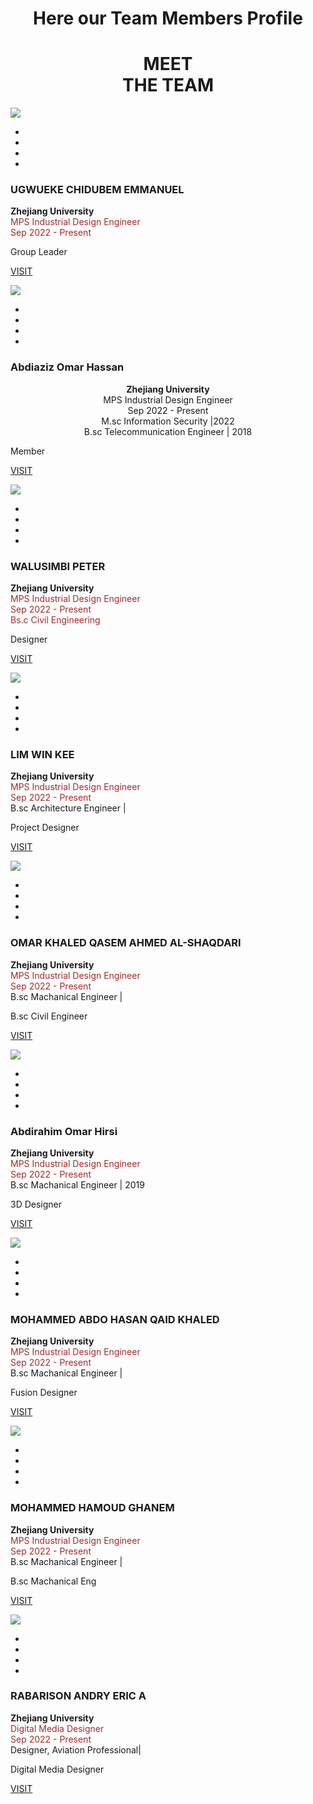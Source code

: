<h1 align="center"> Here our Team Members Profile </h1>

<div class="demo">
        <div class="container">
            <div class="row text-center">
               <h1 align ="Center"> MEET <br> THE TEAM </h1>
            </div>

<div class="row">
                <div class="col-md-4 col-sm-6">
                    <div class="our-team">
                        <div class="pic">
                            <img src="img/new.png">
                            <ul class="social">
                                <li><a href="#" class="fab fa-facebook"></a></li>
                                <li><a href="#" class="fab fa-google-plus"></a></li>
                                <li><a href="#" class="fab fa-instagram"></a></li>
                                <li><a href="#" class="fab fa-linkedin"></a></li>
                            </ul>
                        </div>
                        <div class="team-content">
                            <h3 class="title">UGWUEKE CHIDUBEM EMMANUEL </h3>
                            <p style="text-align:left;">
                            <b>Zhejiang University </b><br>
                            <span style="color:brown;">
                            MPS Industrial Design Engineer <br>
                            Sep 2022 - Present <br>
                            </span>
                                </p>
                            <span class="post">Group Leader</span>                       
                             

[VISIT](AboutUs/AUGY.md)                                                                               
                        </div>
                    </div>
                </div>
                


<div class="col-md-4 col-sm-6">
                    <div class="our-team">
                        <div class="pic">
                            <img src="img/new.png">
                            <ul class="social">
                                <li><a href="#" class="fab fa-facebook"></a></li>
                                <li><a href="#" class="fab fa-google-plus"></a></li>
                                <li><a href="#" class="fab fa-instagram"></a></li>
                                <li><a href="#" class="fab fa-linkedin"></a></li>
                            </ul>
                        </div>
                        <div class="team-content">
                            <h3 class="title">Abdiaziz Omar Hassan</h3>
                            <p style="text-align:center;">
                            <b>Zhejiang University </b><br>
                            MPS Industrial Design Engineer <br>
                         Sep 2022 - Present <br>
                         </span>
                         M.sc Information Security |2022 <br>
                         B.sc Telecommunication Engineer | 2018
                         </p>
                            <span class="post">Member</span>


[VISIT](AboutUs/Mahir.md)
                        </div>
                    </div>
                </div>

<div class="col-md-4 col-sm-6">
                    <div class="our-team">
                        <div class="pic">
                            <img src="img/new.png">
                            <ul class="social">
                                <li><a href="#" class="fab fa-facebook"></a></li>
                                <li><a href="#" class="fab fa-google-plus"></a></li>
                                <li><a href="#" class="fab fa-instagram"></a></li>
                                <li><a href="#" class="fab fa-linkedin"></a></li>
                            </ul>
                        </div>
                        <div class="team-content">
                            <h3 class="title">WALUSIMBI PETER </h3>
                            <p style="text-align:left;">
                            <b>Zhejiang University </b><br>
                            <span style="color:brown;">
                            MPS Industrial Design Engineer <br>
                            Sep 2022 - Present <br>
                            Bs.c Civil Engineering
                            </span>
                                </p>
                            <span class="post">Designer</span>


[VISIT](AboutUs/Peter.md)
                        </div>
                    </div>
                </div>
            </div>
            <div class="row">
                <div class="col-md-4 col-sm-6">
                    <div class="our-team">
                        <div class="pic">
                            <img src="img/new.png">
                            <ul class="social">
                                <li><a href="#" class="fab fa-facebook"></a></li>
                                <li><a href="#" class="fab fa-google-plus"></a></li>
                                <li><a href="#" class="fab fa-instagram"></a></li>
                                <li><a href="#" class="fab fa-linkedin"></a></li>
                            </ul>
                        </div>
                        <div class="team-content">
                            <h3 class="title">LIM WIN KEE</h3>
                             <b>Zhejiang University </b><br>
                             <span style="color:brown;">
                          MPS Industrial Design Engineer <br>
                           Sep 2022 - Present <br>
                          </span>
                          B.sc Architecture Engineer | 
                           </p>
                            <span class="post">Project Designer</span>


[VISIT](AboutUs/Winke.md)
                        </div>
                    </div>
                </div>

<div class="col-md-4 col-sm-6">
                    <div class="our-team">
                        <div class="pic">
                            <img src="img/new.png">
                            <ul class="social">
                                <li><a href="#" class="fab fa-facebook"></a></li>
                                <li><a href="#" class="fab fa-google-plus"></a></li>
                                <li><a href="#" class="fab fa-instagram"></a></li>
                                <li><a href="#" class="fab fa-linkedin"></a></li>
                            </ul>
                        </div>
                        <div class="team-content">
                            <h3 class="title">OMAR KHALED QASEM AHMED AL-SHAQDARI </h3>
                            <p style="text-align:left;">
                            <b>Zhejiang University </b><br>
                          <span style="color:brown;">
                          MPS Industrial Design Engineer <br>
                          Sep 2022 - Present <br>
                          </span>
                          B.sc Machanical Engineer |
                           </p>
                            <span class="post">B.sc Civil Engineer</span>


[VISIT](AboutUs/khaled.md)
                        </div>
                    </div>
                </div>

<div class="col-md-4 col-sm-6">
                    <div class="our-team">
                        <div class="pic">
                            <img src="img/new.png">
                            <ul class="social">
                                <li><a href="#" class="fab fa-facebook"></a></li>
                                <li><a href="#" class="fab fa-google-plus"></a></li>
                                <li><a href="#" class="fab fa-instagram"></a></li>
                                <li><a href="#" class="fab fa-linkedin"></a></li>
                            </ul>
                        </div>
                        <div class="team-content">
                            <h3 class="title">Abdirahim Omar Hirsi </h3>
                          <p style="text-align:left;">
                          <b>Zhejiang University </b><br>
                          <span style="color:brown;">
                          MPS Industrial Design Engineer <br>
                          Sep 2022 - Present <br>
                           </span>
                           B.sc Machanical Engineer | 2019
                          </p>
                            <span class="post">3D Designer</span>


[VISIT](AboutUs/Hirsi.md)
                        </div>
                    </div>
                </div>
            </div>
            <div class="row">
                <div class="col-md-4 col-sm-6">
                    <div class="our-team">
                        <div class="pic">
                            <img src="img/new.png">
                            <ul class="social">
                                <li><a href="#" class="fab fa-facebook"></a></li>
                                <li><a href="#" class="fab fa-google-plus"></a></li>
                                <li><a href="#" class="fab fa-instagram"></a></li>
                                <li><a href="#" class="fab fa-linkedin"></a></li>
                            </ul>
                        </div>
                        <div class="team-content">
                            <h3 class="title">MOHAMMED ABDO HASAN QAID KHALED </h3>
                          <p style="text-align:left;">
                          <b>Zhejiang University </b><br>
                          <span style="color:brown;">
                          MPS Industrial Design Engineer <br>
                           Sep 2022 - Present <br>
                           </span>
                          B.sc Machanical Engineer |
                          </p>
                            <span class="post">Fusion Designer</span>


[VISIT](AboutUs/qaid.md)
                        </div>
                    </div>
                </div>

<div class="col-md-4 col-sm-6">
                    <div class="our-team">
                        <div class="pic">
                            <img src="img/new.png">
                            <ul class="social">
                                <li><a href="#" class="fab fa-facebook"></a></li>
                                <li><a href="#" class="fab fa-google-plus"></a></li>
                                <li><a href="#" class="fab fa-instagram"></a></li>
                                <li><a href="#" class="fab fa-linkedin"></a></li>
                            </ul>
                        </div>
                        <div class="team-content">
                           <h3 class="title">MOHAMMED HAMOUD GHANEM </h3>
                          <p style="text-align:left;">
                          <b>Zhejiang University </b><br>
                           <span style="color:brown;">
                          MPS Industrial Design Engineer <br>
                          Sep 2022 - Present <br>
                          </span>
                          B.sc Machanical Engineer |
                          </p>
                            <span class="post">B.sc Machanical Eng</span>


[VISIT](AboutUs/weal.md)
                        </div>
                    </div>
                </div>

<div class="col-md-4 col-sm-6">
                    <div class="our-team">
                        <div class="pic">
                            <img src="img/Eric-Team4.png">
                            <ul class="social">
                                <li><a href="#" class="fab fa-facebook"></a></li>
                                <li><a href="#" class="fab fa-google-plus"></a></li>
                                <li><a href="#" class="fab fa-instagram"></a></li>
                                <li><a href="#" class="fab fa-linkedin"></a></li>
                            </ul>
                        </div>
                        <div class="team-content">
                            <h3 class="title">RABARISON ANDRY ERIC A </a></h3>
                          <p style="text-align:left;">
                          <b>Zhejiang University </b><br>
                          <span style="color:brown;">
                          Digital Media Designer<br>
                          Sep 2022 - Present <br>
                          </span>
                          Designer, Aviation Professional|
                          </p> 
                            <span class="post">Digital Media Designer</span>



[VISIT](AboutUs/Andry.md)
                        </div>
                    </div>
                </div>
            </div>
        </div>
    </div>

 

